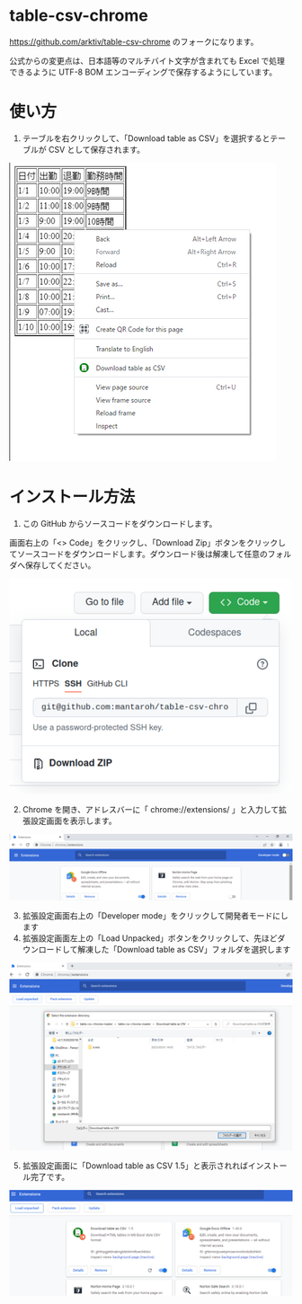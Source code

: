 # table-csv-chrome

https://github.com/arktiv/table-csv-chrome のフォークになります。

公式からの変更点は、日本語等のマルチバイト文字が含まれても Excel で処理できるように UTF-8 BOM エンコーディングで保存するようにしています。


# 使い方
1. テーブルを右クリックして、「Download table as CSV」を選択するとテーブルが CSV として保存されます。

![image](documents/table-csv-5.png)

# インストール方法

1. この GitHub からソースコードをダウンロードします。

画面右上の「<> Code」をクリックし、「Download Zip」ボタンをクリックしてソースコードをダウンロードします。ダウンロード後は解凍して任意のフォルダへ保存してください。

![image](documents/table-csv-1.png)

2. Chrome を開き、アドレスバーに「 chrome://extensions/ 」と入力して拡張設定画面を表示します。

![image](documents/table-csv-2.png)

3. 拡張設定画面右上の「Developer mode」をクリックして開発者モードにします
4. 拡張設定画面左上の「Load Unpacked」ボタンをクリックして、先ほどダウンロードして解凍した「Download table as CSV」フォルダを選択します

![image](documents/table-csv-3.png)

5. 拡張設定画面に「Download table as CSV 1.5」と表示されればインストール完了です。

![image](documents/table-csv-4.png)
